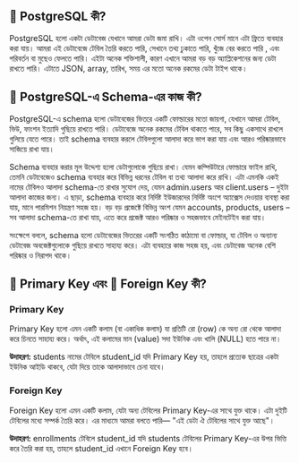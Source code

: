 ## 🐘 PostgreSQL কী?

PostgreSQL হলো একটা ডেটাবেজ যেখানে আমরা ডেটা জমা রাখি। এটা ওপেন সোর্স মানে এটা ফ্রিতে ব্যবহার করা যায়। আমরা এই ডেটাবেজে টেবিল তৈরি করতে পারি, সেখানে তথ্য ঢুকাতে পারি, খুঁজে বের করতে পারি , এবং পরিবর্তন বা মুছেও ফেলতে পারি। এইটা অনেক শক্তিশালী, কারণ এখানে আমরা বড় বড় অ্যাপ্লিকেশনের জন্য ডেটা রাখতে পারি। এটাতে JSON, array, তারিখ, সময় এর মতো অনেক রকমের ডেটা টাইপ থাকে।

## 🧩 PostgreSQL-এ Schema-এর কাজ কী?

PostgreSQL-এ schema হলো ডেটাবেজের ভিতরে একটি ফোল্ডারের মতো জায়গা, যেখানে আমরা টেবিল, ভিউ, ফাংশন ইত্যাদি গুছিয়ে রাখতে পারি। ডেটাবেজে অনেক রকমের টেবিল থাকতে পারে, সব কিছু একসাথে রাখলে গুলিয়ে যেতে পারে। তাই schema ব্যবহার করলে টেবিলগুলো আলাদা করে ভাগ করা যায় এবং আরও পরিষ্কারভাবে সাজিয়ে রাখা যায়।

Schema ব্যবহার করার মূল উদ্দেশ্য হলো ডেটাগুলোকে গুছিয়ে রাখা। যেমন কম্পিউটারে ফোল্ডারে ফাইল রাখি, তেমনি ডেটাবেজেও schema ব্যবহার করে বিভিন্ন ধরনের টেবিল বা তথ্য আলাদা করে রাখি। এটা এমনকি একই নামের টেবিলও আলাদা schema-তে রাখার সুযোগ দেয়, যেমন admin.users আর client.users – দুইটা আলাদা কাজের জন্য। এ ছাড়া, schema ব্যবহার করে নির্দিষ্ট ইউজারদের নির্দিষ্ট অংশে অ্যাক্সেস দেওয়ার ব্যবস্থা করা যায়, মানে পারমিশন নিয়ন্ত্রণ সহজ হয়। বড় বড় প্রজেক্টে বিভিন্ন অংশ যেমন accounts, products, users – সব আলাদা schema-তে রাখা যায়, এতে করে প্রজেক্ট আরও পরিষ্কার ও সহজভাবে মেইনটেইন করা যায়।

সংক্ষেপে বললে, schema হলো ডেটাবেজের ভিতরের একটি সংগঠিত কাঠামো বা ফোল্ডার, যা টেবিল ও অন্যান্য ডেটাবেজ অবজেক্টগুলোকে গুছিয়ে রাখতে সাহায্য করে। এটা ব্যবহারে কাজ সহজ হয়, এবং ডেটাবেজ অনেক বেশি পরিষ্কার ও নিরাপদ থাকে।

## 🔑 Primary Key এবং 🔗 Foreign Key কী?

### Primary Key

Primary Key হলো এমন একটি কলাম (বা একাধিক কলাম) যা প্রতিটি রো (row) কে অন্য রো থেকে আলাদা করে চিনতে সাহায্য করে। অর্থাৎ, এই কলামের মান (value) সদা ইউনিক এবং খালি (NULL) হতে পারে না।

**উদাহরণ:**
students নামের টেবিলে student_id যদি Primary Key হয়, তাহলে প্রত্যেক ছাত্রের একটা ইউনিক আইডি থাকবে, যেটা দিয়ে তাকে আলাদাভাবে চেনা যাবে।

### Foreign Key

Foreign Key হলো এমন একটি কলাম, যেটা অন্য টেবিলের Primary Key-এর সাথে যুক্ত থাকে। এটা দুইটি টেবিলের মধ্যে সম্পর্ক তৈরি করে। এর মাধ্যমে আমরা বলতে পারি— "এই ডেটা ঐ টেবিলের সাথে যুক্ত আছে"।

**উদাহরণ:**
enrollments টেবিলে student_id যদি students টেবিলের Primary Key-এর উপর ভিত্তি করে তৈরি করা হয়, তাহলে student_id এখানে Foreign Key হবে।
